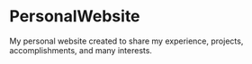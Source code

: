 # PersonalWebsite
My personal website created to share my experience, projects, accomplishments, and many interests.
